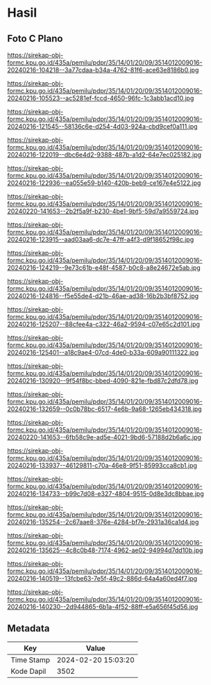 # Hasil

## Foto C Plano

https://sirekap-obj-formc.kpu.go.id/435a/pemilu/pdpr/35/14/01/20/09/3514012009016-20240216-104218--3a77cdaa-b34a-4762-81f6-ace63e8186b0.jpg

https://sirekap-obj-formc.kpu.go.id/435a/pemilu/pdpr/35/14/01/20/09/3514012009016-20240216-105523--ac5281ef-fccd-4650-96fc-1c3abb1acd10.jpg

https://sirekap-obj-formc.kpu.go.id/435a/pemilu/pdpr/35/14/01/20/09/3514012009016-20240216-121545--58136c6e-d254-4d03-924a-cbd9cef0a111.jpg

https://sirekap-obj-formc.kpu.go.id/435a/pemilu/pdpr/35/14/01/20/09/3514012009016-20240216-122019--dbc6e4d2-9388-487b-a1d2-64e7ec025182.jpg

https://sirekap-obj-formc.kpu.go.id/435a/pemilu/pdpr/35/14/01/20/09/3514012009016-20240216-122936--ea055e59-b140-420b-beb9-ce167e4e5122.jpg

https://sirekap-obj-formc.kpu.go.id/435a/pemilu/pdpr/35/14/01/20/09/3514012009016-20240220-141653--2b2f5a9f-b230-4be1-9bf5-59d7a9559724.jpg

https://sirekap-obj-formc.kpu.go.id/435a/pemilu/pdpr/35/14/01/20/09/3514012009016-20240216-123915--aad03aa6-dc7e-47ff-a4f3-d9f18652f98c.jpg

https://sirekap-obj-formc.kpu.go.id/435a/pemilu/pdpr/35/14/01/20/09/3514012009016-20240216-124219--9e73c61b-e48f-4587-b0c8-a8e24672e5ab.jpg

https://sirekap-obj-formc.kpu.go.id/435a/pemilu/pdpr/35/14/01/20/09/3514012009016-20240216-124816--f5e55de4-d21b-46ae-ad38-16b2b3bf8752.jpg

https://sirekap-obj-formc.kpu.go.id/435a/pemilu/pdpr/35/14/01/20/09/3514012009016-20240216-125207--88cfee4a-c322-46a2-9594-c07e65c2d101.jpg

https://sirekap-obj-formc.kpu.go.id/435a/pemilu/pdpr/35/14/01/20/09/3514012009016-20240216-125401--a18c9ae4-07cd-4de0-b33a-609a90111322.jpg

https://sirekap-obj-formc.kpu.go.id/435a/pemilu/pdpr/35/14/01/20/09/3514012009016-20240216-130920--9f54f8bc-bbed-4090-821e-fbd87c2dfd78.jpg

https://sirekap-obj-formc.kpu.go.id/435a/pemilu/pdpr/35/14/01/20/09/3514012009016-20240216-132659--0c0b78bc-6517-4e6b-9a68-1265eb434318.jpg

https://sirekap-obj-formc.kpu.go.id/435a/pemilu/pdpr/35/14/01/20/09/3514012009016-20240220-141653--6fb58c9e-ad5e-4021-9bd6-57188d2b6a6c.jpg

https://sirekap-obj-formc.kpu.go.id/435a/pemilu/pdpr/35/14/01/20/09/3514012009016-20240216-133937--46129811-c70a-46e8-9f51-85993cca8cb1.jpg

https://sirekap-obj-formc.kpu.go.id/435a/pemilu/pdpr/35/14/01/20/09/3514012009016-20240216-134733--b99c7d08-e327-4804-9515-0d8e3dc8bbae.jpg

https://sirekap-obj-formc.kpu.go.id/435a/pemilu/pdpr/35/14/01/20/09/3514012009016-20240216-135254--2c67aae8-376e-4284-bf7e-2931a36ca1d4.jpg

https://sirekap-obj-formc.kpu.go.id/435a/pemilu/pdpr/35/14/01/20/09/3514012009016-20240216-135625--4c8c0b48-7174-4962-ae02-94994d7dd10b.jpg

https://sirekap-obj-formc.kpu.go.id/435a/pemilu/pdpr/35/14/01/20/09/3514012009016-20240216-140519--13fcbe63-7e5f-49c2-886d-64a4a60ed4f7.jpg

https://sirekap-obj-formc.kpu.go.id/435a/pemilu/pdpr/35/14/01/20/09/3514012009016-20240216-140230--2d944865-6b1a-4f52-88ff-e5a656f45d56.jpg


## Metadata

| Key        | Value               |
| ---------- | ------------------- |
| Time Stamp | 2024-02-20 15:03:20 |
| Kode Dapil | 3502                |



